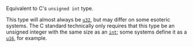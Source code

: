 Equivalent to C's `unsigned int` type.

This type will almost always be [`u32`], but may differ on some esoteric systems. The C standard technically only requires that this type be an unsigned integer with the same size as an [`int`]; some systems define it as a [`u16`], for example.

[`int`]: type.c_int.html
[`u32`]: ../../primitive.u32.html
[`u16`]: ../../primitive.u16.html
